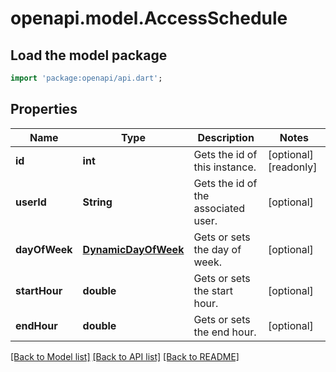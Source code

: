 # openapi.model.AccessSchedule

## Load the model package
```dart
import 'package:openapi/api.dart';
```

## Properties
Name | Type | Description | Notes
------------ | ------------- | ------------- | -------------
**id** | **int** | Gets the id of this instance. | [optional] [readonly] 
**userId** | **String** | Gets the id of the associated user. | [optional] 
**dayOfWeek** | [**DynamicDayOfWeek**](DynamicDayOfWeek.md) | Gets or sets the day of week. | [optional] 
**startHour** | **double** | Gets or sets the start hour. | [optional] 
**endHour** | **double** | Gets or sets the end hour. | [optional] 

[[Back to Model list]](../README.md#documentation-for-models) [[Back to API list]](../README.md#documentation-for-api-endpoints) [[Back to README]](../README.md)


